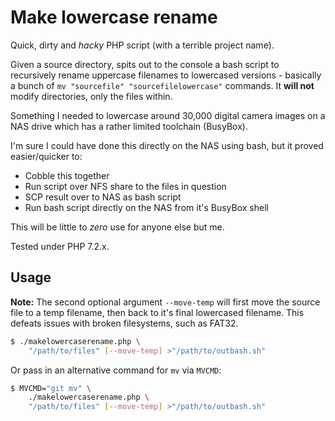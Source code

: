 # Make lowercase rename
Quick, dirty and *hacky* PHP script (with a terrible project name).

Given a source directory, spits out to the console a bash script to recursively rename uppercase filenames to lowercased versions - basically a bunch of `mv "sourcefile" "sourcefilelowercase"` commands. It **will not** modify directories, only the files within.

Something I needed to lowercase around 30,000 digital camera images on a NAS drive which has a rather limited toolchain (BusyBox).

I'm sure I could have done this directly on the NAS using bash, but it proved easier/quicker to:
- Cobble this together
- Run script over NFS share to the files in question
- SCP result over to NAS as bash script
- Run bash script directly on the NAS from it's BusyBox shell

This will be little to *zero* use for anyone else but me.

Tested under PHP 7.2.x.

## Usage
**Note:** The second optional argument `--move-temp` will first move the source file to a temp filename, then back to it's final lowercased filename. This defeats issues with broken filesystems, such as FAT32.

```sh
$ ./makelowercaserename.php \
	"/path/to/files" [--move-temp] >"/path/to/outbash.sh"
```

Or pass in an alternative command for `mv` via `MVCMD`:

```sh
$ MVCMD="git mv" \
	./makelowercaserename.php \
	"/path/to/files" [--move-temp] >"/path/to/outbash.sh"
```
